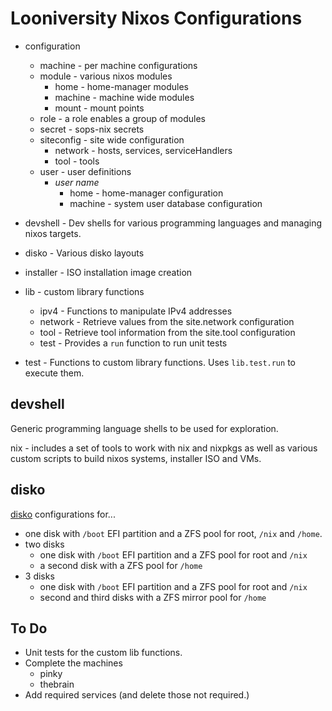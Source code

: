 # Looniversity Nixos Configurations

- configuration
  - machine - per machine configurations
  - module - various nixos modules
    - home - home-manager modules
    - machine - machine wide modules
    - mount - mount points
  - role - a role enables a group of modules
  - secret - sops-nix secrets
  - siteconfig - site wide configuration
    - network - hosts, services, serviceHandlers
    - tool - tools
  - user - user definitions
    - *user name*
      - home - home-manager configuration
      - machine - system user database configuration

- devshell - Dev shells for various programming languages and
  managing nixos targets.

- disko - Various disko layouts

- installer - ISO installation image creation

- lib - custom library functions
  - ipv4 - Functions to manipulate IPv4 addresses
  - network - Retrieve values from the site.network configuration
  - tool - Retrieve tool information from the site.tool configuration
  - test - Provides a `run` function to run unit tests

- test - Functions to custom library functions. Uses `lib.test.run` to execute them.

## devshell

Generic programming language shells to be used for exploration.

nix - includes a set of tools to work with nix and nixpkgs as well as
various custom scripts to build nixos systems, installer ISO and VMs.

## disko

[disko](https://github.com/nix-community/disko) configurations for...

- one disk with `/boot` EFI partition and a ZFS pool for root, `/nix` and `/home`.
- two disks
  - one disk with `/boot` EFI partition and a ZFS pool for root and `/nix`
  - a second disk with a ZFS pool for `/home`
- 3 disks
  - one disk with `/boot` EFI partition and a ZFS pool for root and `/nix`
  - second and third disks with a ZFS mirror pool for `/home`

## To Do

- Unit tests for the custom lib functions.
- Complete the machines
  - pinky
  - thebrain
- Add required services (and delete those not required.)

